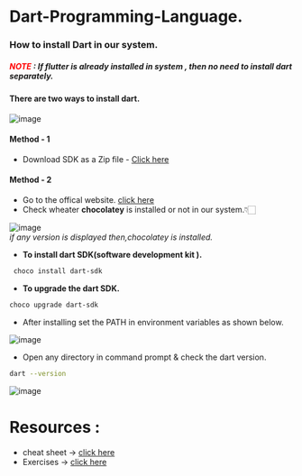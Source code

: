 # Dart-Programming-Language.


### How to install Dart in our system.

##### <span style="color:red">*NOTE*</span> : If flutter is already installed in system , then no need to install dart separately.

#### There are two ways to install dart.
![image](https://github.com/BroLetsCodeIt/Dart-Programming-Language./assets/113767803/600fa0ca-3221-49e1-a973-6f2fed6876cb)

#### **Method - 1** 
- Download SDK as a Zip file - [Click here](https://dart.dev/get-dart/archive)

#### **Method - 2**
- Go to the offical website. [click here](https://dart.dev/get-dart)
- Check wheater **chocolatey** is installed or not in our system.👇🏻

![image](https://github.com/BroLetsCodeIt/Dart-Programming-Language./assets/113767803/c0129c22-c67d-48b1-b9ee-8bf90e15a552)   
_if any version is displayed then,chocolatey is installed._

- **To install dart SDK(software development kit ).**
```sh
 choco install dart-sdk
```
- **To upgrade the dart SDK.**
```sh
choco upgrade dart-sdk
```
- After installing set the PATH in environment variables as shown below.

![image](https://github.com/BroLetsCodeIt/Dart-Programming-Language./assets/113767803/40a0d16b-568e-4d6d-972b-8ea631b58bba)

- Open any directory in command prompt & check the dart version.
```sh
dart --version
```
![image](https://github.com/BroLetsCodeIt/Dart-Programming-Language./assets/113767803/d83a5e87-bd72-4901-ba9c-e9d2f1d2aa81)



# Resources :
- cheat sheet  -> [click here](https://koenig-media.raywenderlich.com/uploads/2019/08/RW-Dart-Cheatsheet-1.0.2.pdf)
- Exercises -> [click here](https://exercism.org/tracks/dart)
